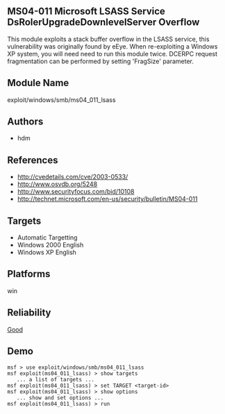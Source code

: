 ## MS04-011 Microsoft LSASS Service DsRolerUpgradeDownlevelServer Overflow

This module exploits a stack buffer overflow in the LSASS 
service, this vulnerability was originally found by eEye. 
When re-exploiting a Windows XP system, you will need need 
to run this module twice. DCERPC request fragmentation can 
be performed by setting 'FragSize' parameter.


## Module Name
exploit/windows/smb/ms04_011_lsass

## Authors
* hdm


## References
* http://cvedetails.com/cve/2003-0533/
* http://www.osvdb.org/5248
* http://www.securityfocus.com/bid/10108
* http://technet.microsoft.com/en-us/security/bulletin/MS04-011



## Targets
* Automatic Targetting
* Windows 2000 English
* Windows XP English


## Platforms
win

## Reliability
[Good](https://github.com/rapid7/metasploit-framework/wiki/Exploit-Ranking)

## Demo

```
msf > use exploit/windows/smb/ms04_011_lsass
msf exploit(ms04_011_lsass) > show targets
   ... a list of targets ...
msf exploit(ms04_011_lsass) > set TARGET <target-id>
msf exploit(ms04_011_lsass) > show options
   ... show and set options ...
msf exploit(ms04_011_lsass) > run
```
    
    